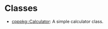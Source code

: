 # Classes

* [cpppkg::Calculator](classcpppkg_1_1_calculator.md#classcpppkg_1_1_calculator): A simple calculator class.
